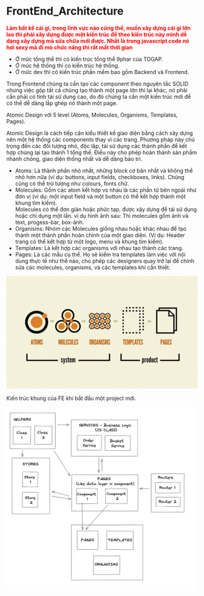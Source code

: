 # FrontEnd_Architecture
<strong style="color:red"> Làm bất kể cái gì, trong lĩnh vực nào cũng thế, muốn xây dựng cái gì lớn lao thì phải xây dựng được một kiến trúc để theo kiến trúc này mình dễ dạng xây dựng mà sửa chữa mới được. Nhất là trong javascript code nó hơi sexy mà đi mò chức năng thì rất mất thời gian</strong>

- Ở mức tổng thể thì có kiến trúc tổng thể 9phar của TOGAP.
- Ở múc hệ thống thì có kiến trúc hệ thống.
- Ở mức dev thì có kiến trúc phần mềm bao gồm Backend và Frontend.

Trong Frontend chúng ta cần tạo các component theo nguyên tắc SOLID nhưng việc gộp tất cả chúng tạo thành một page lớn thì lại khác, nó phải cần phải có tính tái sử dụng cao, do đó chúng ta cần một kiến trúc mới để có thể dễ dàng lắp ghép nó thành một page. 

Atomic Design với 5 level (Atoms, Molecules, Organisms, Templates, Pages).

Atomic Design là cách tiếp cận kiểu thiết kế giao diện bằng cách xây dựng nên một hệ thống các components thay vì các trang. Phương pháp này chú trọng đến các đối tượng nhỏ, độc lập, tái sử dụng các thành phần để kết hợp chúng lại tạo thành 1 tổng thể. Điều này cho phép hoàn thành sản phẩm nhanh chóng, giao diện thống nhất và dễ dàng bảo trì.

* Atoms: Là thành phần nhỏ nhất, những block cơ bản nhất và không thể nhỏ hơn nữa (ví dụ: buttons, input fields, checkboxes, links). Chúng cũng có thể trừ tượng như colours, fonts chữ.
* Molecules: Gồm các atom kết hợp vs nhau là các phần tử bên ngoài như đơn vị (ví dụ: một input field và một button có thể kết hợp thành một khung tìm kiếm). 	\
  Molecules có thể đơn giản hoặc phức tạp, được xây dựng để tái sử dụng hoặc chỉ dụng một lần. ví dụ hình ảnh sau: Thì molecules gồm ảnh và text, progess-bar, box-ảnh.
* Organisms: Nhóm các Molecules giống nhau hoặc khác nhau để tạo thành một thành phần hoàn chỉnh của một giao diện. (Ví dụ: Header trang có thể kết hợp từ một logo, menu và khung tìm kiếm).
* Templates: Là kết hợp các organisms với nhau tạo thành các trang.
*  Pages: Là các mẫu cụ thể. Họ sẽ kiểm tra templates làm việc với nội dung thực tế như thế nào, cho phép các designers quay trở lại để chỉnh sửa các molecules, organisms, và các templates khi cần thiết.


<img src ="https://github.com/LongHuu100/FrontEnd_Architecture/blob/main/amomic.jpg" />

Kiến trúc khung của FE khi bắt đầu một project mới.

<img src ="https://github.com/LongHuu100/FrontEnd_Architecture/blob/main/fe.jpg" />
